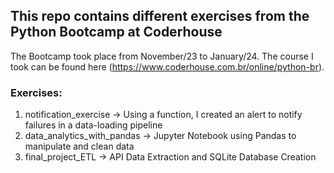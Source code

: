## This repo contains different exercises from the Python Bootcamp at Coderhouse

The Bootcamp took place from November/23 to January/24. The course I took can be found here (https://www.coderhouse.com.br/online/python-br).

### Exercises:

1. notification_exercise -> Using a function, I created an alert to notify failures in a data-loading pipeline
2. data_analytics_with_pandas -> Jupyter Notebook using Pandas to manipulate and clean data
3. final_project_ETL -> API Data Extraction and SQLite Database Creation
